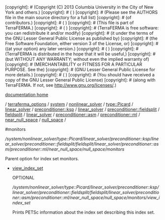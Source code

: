 [copyright]: # (Copyright (C) 2013 Columbia University in the City of New York and others.)
[copyright]: # ( )
[copyright]: # (Please see the AUTHORS file in the main source directory for a full list)
[copyright]: # (of contributors.)
[copyright]: # ( )
[copyright]: # (This file is part of TerraFERMA.)
[copyright]: # ( )
[copyright]: # (TerraFERMA is free software: you can redistribute it and/or modify)
[copyright]: # (it under the terms of the GNU Lesser General Public License as published by)
[copyright]: # (the Free Software Foundation, either version 3 of the License, or)
[copyright]: # ((at your option) any later version.)
[copyright]: # ( )
[copyright]: # (TerraFERMA is distributed in the hope that it will be useful,)
[copyright]: # (but WITHOUT ANY WARRANTY; without even the implied warranty of)
[copyright]: # (MERCHANTABILITY or FITNESS FOR A PARTICULAR PURPOSE. See the)
[copyright]: # (GNU Lesser General Public License for more details.)
[copyright]: # ( )
[copyright]: # (You should have received a copy of the GNU Lesser General Public License)
[copyright]: # (along with TerraFERMA. If not, see <http://www.gnu.org/licenses/>.)

[documentation home](https://github.com/terraferma/terraferma/wiki/Documentation)

/ [terraferma_options](../../../../../../../../../../../../../../terraferma_options.md) / [system](../../../../../../../../../../../../../system.md) / [nonlinear_solver](../../../../../../../../../../../../nonlinear_solver.md) / [type::Picard](../../../../../../../../../../../type__Picard.md) / [linear_solver](../../../../../../../../../../linear_solver.md) / [preconditioner::ksp](../../../../../../../../../preconditioner__ksp.md) / [linear_solver](../../../../../../../../linear_solver.md) / [preconditioner::fieldsplit](../../../../../../../preconditioner__fieldsplit.md) / [fieldsplit](../../../../../../fieldsplit.md) / [linear_solver](../../../../../linear_solver.md) / [preconditioner::asm](../../../../preconditioner__asm.md) / [preconditioner::ml](../../../preconditioner__ml.md) / [near_null_space](../../near_null_space.md) / [null_space](../null_space.md) /

#monitors

*/system/nonlinear_solver/type::Picard/linear_solver/preconditioner::ksp/linear_solver/preconditioner::fieldsplit/fieldsplit/linear_solver/preconditioner::asm/preconditioner::ml/near_null_space/null_space/monitors*

Parent option for index set monitors.

* [view_index_set](monitors/view_index_set.md "child")

    OPTIONAL 

    */system/nonlinear_solver/type::Picard/linear_solver/preconditioner::ksp/linear_solver/preconditioner::fieldsplit/fieldsplit/linear_solver/preconditioner::asm/preconditioner::ml/near_null_space/null_space/monitors/view_index_set*

    Prints PETSc information about the index set describing this index set.

[autogenerated]: # (This file was automatically generated from the schema file:/home/cwilson/repos/github/TerraFERMA/TerraFERMA/buckettools/schemas/solvers.rng.)

